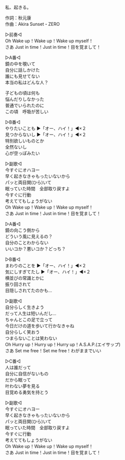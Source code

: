 私、起きる。  
  
作詞：秋元康  
作曲：Akira Sunset・ZERO  
  
▷前奏◁  
Oh Wake up！Wake up！Wake up myself！  
さあ Just in time！Just in time！目を覚まして！  
  
▷A番◁  
鏡の中を覗いて  
自分に話しかけた  
誰にも見せてない  
本当の私はどんな人？  
  
子どもの頃は何も  
悩んだりしなかった  
普通でいられたのに  
この頃　呼吸が苦しい  
  
▷B番◁  
やりたいことも ▶「オー、ハイ！」◀×２   
見つからないし ▶「オー、ハイ！」◀×２   
特別欲しいものとか  
全然ないし  
心が空っぽみたい  
  
▷副歌◁  
今すぐにオハヨー  
早く起きなきゃもったいないから  
パッと両目開(ひら)いて  
眠っていた時間　全部取り戻すよ  
今すぐに行動  
考えててもしょうがない  
Oh Wake up！Wake up！Wake up myself！  
さあ Just in time！Just in time！目を覚まして！  
  
▷A番◁  
鏡の向こう側から  
どういう風に見えるの？  
自分のことわからない  
いいコか？悪いコか？どっち？  
  
▷B番◁  
まわりのことを ▶「オー、ハイ！」◀×２   
気にしすぎてたし ▶「オー、ハイ！」◀×２   
横並びの常識とかに  
振り回されて  
目隠しされてたのかも…  
  
▷副歌◁  
自分らしく生きよう  
だって人生は短いんだし…  
ちゃんとこの足で立って  
今日だけの道を歩いて行かなきゃね  
自分らしく笑おう  
つまらないことは笑わない  
Oh Hurry up！Hurry up！Hurry up！A.S.A.P.(エイサップ)  
さあ Set me free！Set me free！わがままでいい  
  
▷C番◁  
人は誰だって  
自分に自信がないもの  
だから眠って  
叶わない夢を見る  
目覚める勇気を持とう  
  
▷副歌◁  
今すぐにオハヨー  
早く起きなきゃもったいないから  
パッと両目開(ひら)いて  
眠っていた時間　全部取り戻すよ  
今すぐに行動  
考えててもしょうがない  
Oh Wake up！Wake up！Wake up myself！  
さあ Just in time！Just in time！目を覚まして！  
